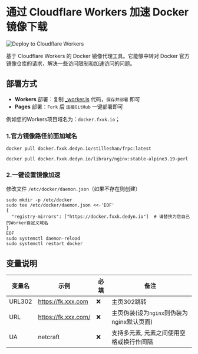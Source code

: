 # 通过 Cloudflare Workers 加速 Docker 镜像下载

![Deploy to Cloudflare Workers](https://deploy.workers.cloudflare.com/button)

基于 Cloudflare Workers 的 Docker 镜像代理工具。它能够中转对 Docker 官方镜像仓库的请求，解决一些访问限制和加速访问的问题。

## 部署方式

- **Workers** 部署：复制 [_worker.js](https://github.com/cmliu/CF-Workers-docker.io/blob/main/_worker.js) 代码，`保存并部署`
  即可
- **Pages** 部署：`Fork` 后 `连接GitHub` 一键部署即可

例如您的Workers项目域名为：`docker.fxxk.io`；

### 1.官方镜像路径前面加域名

```shell
docker pull docker.fxxk.dedyn.io/stilleshan/frpc:latest
```

```shell
docker pull docker.fxxk.dedyn.io/library/nginx:stable-alpine3.19-perl
```

### 2.一键设置镜像加速

修改文件 `/etc/docker/daemon.json`（如果不存在则创建）

```shell
sudo mkdir -p /etc/docker
sudo tee /etc/docker/daemon.json <<-'EOF'
{
  "registry-mirrors": ["https://docker.fxxk.dedyn.io"]  # 请替换为您自己的Worker自定义域名
}
EOF
sudo systemctl daemon-reload
sudo systemctl restart docker
```

## 变量说明

| 变量名    | 示例                  | 必填 | 备注                           | 
|--------|---------------------|----|------------------------------|
| URL302 | https://fk.xxx.com  | ❌  | 主页302跳转                      |
| URL    | https://fk.xxx.com/ | ❌  | 主页伪装(设为`nginx`则伪装为nginx默认页面) |
| UA     | netcraft            | ❌  | 支持多元素, 元素之间使用空格或换行作间隔        |
